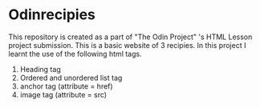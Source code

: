 # Odinrecipies
This repository is created as a part of "The Odin Project" 's HTML Lesson project submission. This is a basic website of 3 recipies. In this project I learnt the use of the following html tags.
  1. Heading tag
  2. Ordered and unordered list tag
  3. anchor tag (attribute = href)
  4. image tag (attribute = src)
